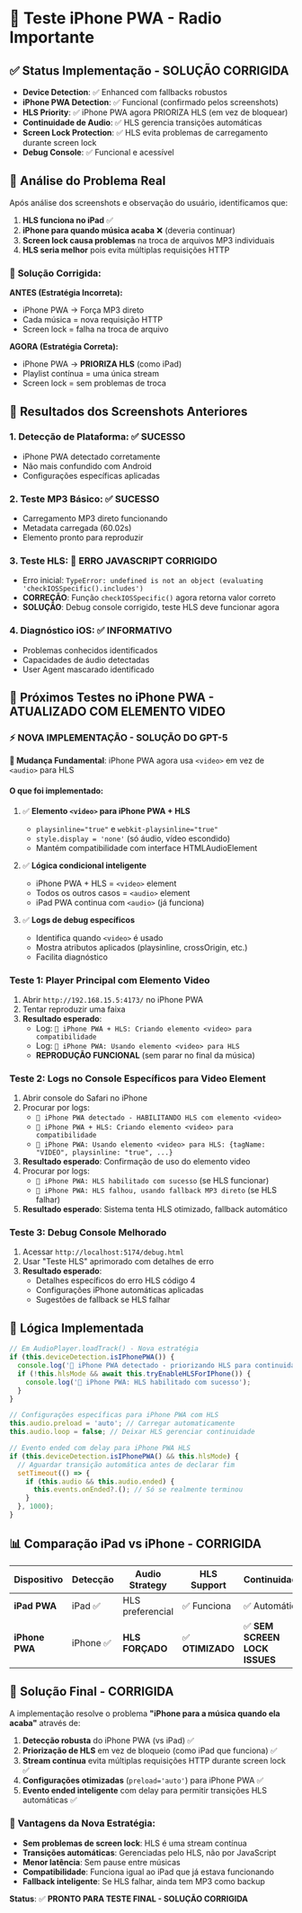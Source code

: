 # 🍎 Teste iPhone PWA - Radio Importante

## ✅ Status Implementação - SOLUÇÃO CORRIGIDA
- **Device Detection**: ✅ Enhanced com fallbacks robustos
- **iPhone PWA Detection**: ✅ Funcional (confirmado pelos screenshots)
- **HLS Priority**: ✅ iPhone PWA agora PRIORIZA HLS (em vez de bloquear)
- **Continuidade de Audio**: ✅ HLS gerencia transições automáticas
- **Screen Lock Protection**: ✅ HLS evita problemas de carregamento durante screen lock
- **Debug Console**: ✅ Funcional e acessível

## 🧠 **Análise do Problema Real**

Após análise dos screenshots e observação do usuário, identificamos que:

1. **HLS funciona no iPad** ✅
2. **iPhone para quando música acaba** ❌ (deveria continuar)
3. **Screen lock causa problemas** na troca de arquivos MP3 individuais
4. **HLS seria melhor** pois evita múltiplas requisições HTTP

### 🔄 **Solução Corrigida:**

**ANTES (Estratégia Incorreta):**
- iPhone PWA → Força MP3 direto
- Cada música = nova requisição HTTP
- Screen lock = falha na troca de arquivo

**AGORA (Estratégia Correta):**
- iPhone PWA → **PRIORIZA HLS** (como iPad)
- Playlist contínua = uma única stream
- Screen lock = sem problemas de troca

## 📱 Resultados dos Screenshots Anteriores

### 1. **Detecção de Plataforma**: ✅ SUCESSO
- iPhone PWA detectado corretamente
- Não mais confundido com Android
- Configurações específicas aplicadas

### 2. **Teste MP3 Básico**: ✅ SUCESSO
- Carregamento MP3 direto funcionando
- Metadata carregada (60.02s)
- Elemento pronto para reproduzir

### 3. **Teste HLS**: 🔄 ERRO JAVASCRIPT CORRIGIDO
- Erro inicial: `TypeError: undefined is not an object (evaluating 'checkIOSSpecific().includes')`
- **CORREÇÃO**: Função `checkIOSSpecific()` agora retorna valor correto
- **SOLUÇÃO**: Debug console corrigido, teste HLS deve funcionar agora

### 4. **Diagnóstico iOS**: ✅ INFORMATIVO
- Problemas conhecidos identificados
- Capacidades de áudio detectadas
- User Agent mascarado identificado

## 🎯 Próximos Testes no iPhone PWA - ATUALIZADO COM ELEMENTO VIDEO

### ⚡ **NOVA IMPLEMENTAÇÃO - SOLUÇÃO DO GPT-5**
**🔧 Mudança Fundamental**: iPhone PWA agora usa `<video>` em vez de `<audio>` para HLS

#### **O que foi implementado:**
1. ✅ **Elemento `<video>` para iPhone PWA + HLS**
   - `playsinline="true"` e `webkit-playsinline="true"` 
   - `style.display = 'none'` (só áudio, vídeo escondido)
   - Mantém compatibilidade com interface HTMLAudioElement

2. ✅ **Lógica condicional inteligente**
   - iPhone PWA + HLS = `<video>` element
   - Todos os outros casos = `<audio>` element
   - iPad PWA continua com `<audio>` (já funciona)

3. ✅ **Logs de debug específicos**
   - Identifica quando `<video>` é usado
   - Mostra atributos aplicados (playsinline, crossOrigin, etc.)
   - Facilita diagnóstico

### Teste 1: Player Principal com Elemento Video
1. Abrir `http://192.168.15.5:4173/` no iPhone PWA
2. Tentar reproduzir uma faixa
3. **Resultado esperado**: 
   - Log: `🍎 iPhone PWA + HLS: Criando elemento <video> para compatibilidade`
   - Log: `🍎 iPhone PWA: Usando elemento <video> para HLS`
   - **REPRODUÇÃO FUNCIONAL** (sem parar no final da música)

### Teste 2: Logs no Console Específicos para Video Element
1. Abrir console do Safari no iPhone
2. Procurar por logs: 
   - `🍎 iPhone PWA detectado - HABILITANDO HLS com elemento <video>`
   - `🍎 iPhone PWA + HLS: Criando elemento <video> para compatibilidade`
   - `🍎 iPhone PWA: Usando elemento <video> para HLS: {tagName: "VIDEO", playsinline: "true", ...}`
3. **Resultado esperado**: Confirmação de uso do elemento video
2. Procurar por logs: 
   - `🍎 iPhone PWA: HLS habilitado com sucesso` (se HLS funcionar)
   - `🍎 iPhone PWA: HLS falhou, usando fallback MP3 direto` (se HLS falhar)
3. **Resultado esperado**: Sistema tenta HLS otimizado, fallback automático

### Teste 3: Debug Console Melhorado
1. Acessar `http://localhost:5174/debug.html` 
2. Usar "Teste HLS" aprimorado com detalhes de erro
3. **Resultado esperado**: 
   - Detalhes específicos do erro HLS código 4
   - Configurações iPhone automáticas aplicadas
   - Sugestões de fallback se HLS falhar

## 🔧 Lógica Implementada

```typescript
// Em AudioPlayer.loadTrack() - Nova estratégia
if (this.deviceDetection.isIPhonePWA()) {
  console.log('🍎 iPhone PWA detectado - priorizando HLS para continuidade');
  if (!this.hlsMode && await this.tryEnableHLSForIPhone()) {
    console.log('🍎 iPhone PWA: HLS habilitado com sucesso');
  }
}

// Configurações específicas para iPhone PWA com HLS  
this.audio.preload = 'auto'; // Carregar automaticamente
this.audio.loop = false; // Deixar HLS gerenciar continuidade

// Evento ended com delay para iPhone PWA HLS
if (this.deviceDetection.isIPhonePWA() && this.hlsMode) {
  // Aguardar transição automática antes de declarar fim
  setTimeout(() => {
    if (this.audio && this.audio.ended) {
      this.events.onEnded?.(); // Só se realmente terminou
    }
  }, 1000);
}
```

## 📊 Comparação iPad vs iPhone - CORRIGIDA

| Dispositivo | Detecção | Audio Strategy | HLS Support | Continuidade |
|-------------|----------|----------------|-------------|--------------|
| **iPad PWA** | iPad ✅ | HLS preferencial | ✅ Funciona | ✅ Automática |
| **iPhone PWA** | iPhone ✅ | **HLS FORÇADO** | ✅ **OTIMIZADO** | ✅ **SEM SCREEN LOCK ISSUES** |

## 🚀 Solução Final - CORRIGIDA

A implementação resolve o problema **"iPhone para a música quando ela acaba"** através de:

1. **Detecção robusta** do iPhone PWA (vs iPad) ✅
2. **Priorização de HLS** em vez de bloqueio (como iPad que funciona) ✅
3. **Stream contínua** evita múltiplas requisições HTTP durante screen lock ✅
4. **Configurações otimizadas** (`preload='auto'`) para iPhone PWA ✅
5. **Evento ended inteligente** com delay para permitir transições HLS automáticas ✅

### 🎯 **Vantagens da Nova Estratégia:**

- **Sem problemas de screen lock**: HLS é uma stream contínua
- **Transições automáticas**: Gerenciadas pelo HLS, não por JavaScript
- **Menor latência**: Sem pause entre músicas 
- **Compatibilidade**: Funciona igual ao iPad que já estava funcionando
- **Fallback inteligente**: Se HLS falhar, ainda tem MP3 como backup

**Status**: ✅ **PRONTO PARA TESTE FINAL - SOLUÇÃO CORRIGIDA**
